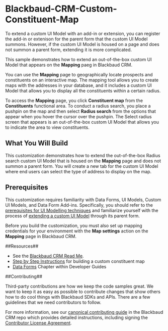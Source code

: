 Blackbaud-CRM-Custom-Constituent-Map
====================================

To extend a custom UI Model with an add-in or extension, you can register the add-in or extenison for the parent form that the custom UI Model summons. 
However, if the custom UI Model is housed on a page and does not summon a parent form, extending it is more complicated.

This sample demonstrates how to extend an out-of-the-box custom UI Model that appears on the **Mapping** paeg in Blackbaud CRM.

You can use the **Mapping** page to geographically locate prospects and constituents on an interactive map. The mapping tool allows you to 
create maps with the addresses in your database, and it includes a custom UI Model that allows you to display all the constituents 
within a certain radius. 

To access the **Mapping** page, you click **Constituent map** from the **Constituents** functional area. To conduct a radius search, you 
place a pushpin on the map and then select **Radius search** from the options that appear when you hover the cursor over the pushpin. 
The Select radius screen that appears is an out-of-the-box custom UI Model that allows you to indicate the area to view constituents.

## What You Will Build ##

This customization demonstrates how to extend the out-of-the-box Radius search custom UI Model that is housed on the **Mapping** page and does not summon a parent form. You will create a new tab for the custom UI Model where end users can select the type of address to display on the map. 

## Prerequisites ##

This customization requires familiarity with Data Forms, UI Models, Custom UI Models, and Data Form Add-ins. Specifically, you should refer to the [prerequisites for UI Modelling techniques](http://www.bbdevnetwork.com/blogs/welcome-uimodelers/) and familiarize yourself with the process of [extending a custom UI Model](http://www.bbdevnetwork.com/blogs/extending-a-custom-ui-model/) through its parent form. 

Before you build the customization, you must also set up mapping credentials for your environment with the **Map settings** action on the **Mapping** page in Blackbaud CRM.

##Resources##
* See the [Blackbaud CRM Read Me](https://github.com/blackbaud-community/Blackbaud-CRM/blob/master/README.md). 
* [Step by Step Instructions](http://www.bbdevnetwork.com/blogs/building-a-custom-constituent-map/) for building a custom constituent map
* [Data Forms](https://www.blackbaud.com/files/support/guides/infinitydevguide/infsdk-developer-help.htm#../Subsystems/data-forms/Content/data-forms/welcome-data-forms.htm) Chapter within Developer Guides

##Contributing##

Third-party contributions are how we keep the code samples great. We want to keep it as easy as possible to contribute changes that show others how to do cool things with Blackbaud SDKs and APIs. There are a few guidelines that we need contributors to follow.

For more information, see our [canonical contributing guide](https://github.com/bbBobbyEarl/Blackbaud-CRM/blob/master/CONTRIBUTING.md) in the Blackbaud CRM repo which provides detailed instructions, including signing the [Contributor License Agreement](http://developer.blackbaud.com/cla).
